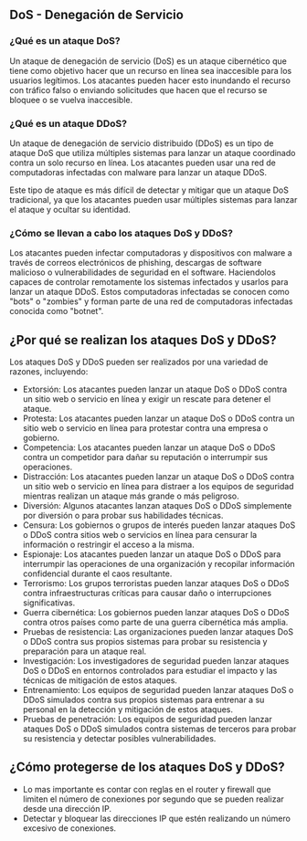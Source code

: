 ## DoS - Denegación de Servicio

### ¿Qué es un ataque DoS?

Un ataque de denegación de servicio (DoS) es un ataque cibernético que tiene como objetivo hacer que un recurso en línea sea inaccesible para los usuarios legítimos. Los atacantes pueden hacer esto inundando el recurso con tráfico falso o enviando solicitudes que hacen que el recurso se bloquee o se vuelva inaccesible.

### ¿Qué es un ataque DDoS?

Un ataque de denegación de servicio distribuido (DDoS) es un tipo de ataque DoS que utiliza múltiples sistemas para lanzar un ataque coordinado contra un solo recurso en línea. Los atacantes pueden usar una red de computadoras infectadas con malware para lanzar un ataque DDoS.

Este tipo de ataque es más difícil de detectar y mitigar que un ataque DoS tradicional, ya que los atacantes pueden usar múltiples sistemas para lanzar el ataque y ocultar su identidad.

### ¿Cómo se llevan a cabo los ataques DoS y DDoS?

Los atacantes pueden infectar computadoras y dispositivos con malware a través de correos electrónicos de phishing, descargas de software malicioso o vulnerabilidades de seguridad en el software.
Haciendolos capaces de controlar remotamente los sistemas infectados y usarlos para lanzar un ataque DDoS.
Estos computadoras infectadas se conocen como "bots" o "zombies" y forman parte de una red de computadoras infectadas conocida como "botnet".

## ¿Por qué se realizan los ataques DoS y DDoS?

Los ataques DoS y DDoS pueden ser realizados por una variedad de razones, incluyendo:

- Extorsión: Los atacantes pueden lanzar un ataque DoS o DDoS contra un sitio web o servicio en línea y exigir un rescate para detener el ataque.
- Protesta: Los atacantes pueden lanzar un ataque DoS o DDoS contra un sitio web o servicio en línea para protestar contra una empresa o gobierno.
- Competencia: Los atacantes pueden lanzar un ataque DoS o DDoS contra un competidor para dañar su reputación o interrumpir sus operaciones.
- Distracción: Los atacantes pueden lanzar un ataque DoS o DDoS contra un sitio web o servicio en línea para distraer a los equipos de seguridad mientras realizan un ataque más grande o más peligroso.
- Diversión: Algunos atacantes lanzan ataques DoS o DDoS simplemente por diversión o para probar sus habilidades técnicas.
- Censura: Los gobiernos o grupos de interés pueden lanzar ataques DoS o DDoS contra sitios web o servicios en línea para censurar la información o restringir el acceso a la misma.
- Espionaje: Los atacantes pueden lanzar un ataque DoS o DDoS para interrumpir las operaciones de una organización y recopilar información confidencial durante el caos resultante.
- Terrorismo: Los grupos terroristas pueden lanzar ataques DoS o DDoS contra infraestructuras críticas para causar daño o interrupciones significativas.
- Guerra cibernética: Los gobiernos pueden lanzar ataques DoS o DDoS contra otros países como parte de una guerra cibernética más amplia.
- Pruebas de resistencia: Las organizaciones pueden lanzar ataques DoS o DDoS contra sus propios sistemas para probar su resistencia y preparación para un ataque real.
- Investigación: Los investigadores de seguridad pueden lanzar ataques DoS o DDoS en entornos controlados para estudiar el impacto y las técnicas de mitigación de estos ataques.
- Entrenamiento: Los equipos de seguridad pueden lanzar ataques DoS o DDoS simulados contra sus propios sistemas para entrenar a su personal en la detección y mitigación de estos ataques.
- Pruebas de penetración: Los equipos de seguridad pueden lanzar ataques DoS o DDoS simulados contra sistemas de terceros para probar su resistencia y detectar posibles vulnerabilidades.


## ¿Cómo protegerse de los ataques DoS y DDoS?

- Lo mas importante es contar con reglas en el router y firewall que limiten el número de conexiones por segundo que se pueden realizar desde una dirección IP. 
- Detectar y bloquear las direcciones IP que estén realizando un número excesivo de conexiones.